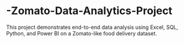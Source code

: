 # -Zomato-Data-Analytics-Project
This project demonstrates end-to-end data analysis using Excel,  SQL, Python, and Power BI on a Zomato-like food delivery dataset.
